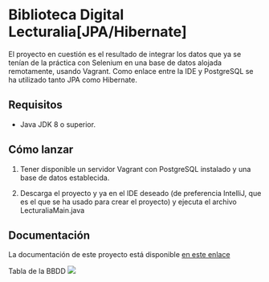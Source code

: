 # Biblioteca Digital Lecturalia[JPA/Hibernate]

El proyecto en cuestión es el resultado de integrar los datos que ya se tenían de 
la práctica con Selenium en una base de datos alojada remotamente, usando Vagrant.
Como enlace entre la IDE y PostgreSQL se ha utilizado tanto JPA como Hibernate.

## Requisitos

- Java JDK 8 o superior.

## Cómo lanzar
1. Tener disponible un servidor Vagrant con PostgreSQL instalado y una base de datos establecida.

2. Descarga el proyecto y ya en el IDE deseado (de preferencia IntelliJ,
   que es el que se ha usado para crear el proyecto) y ejecuta el archivo LecturaliaMain.java

## Documentación
La documentación de este proyecto está disponible [en este enlace](https://bokurai.github.io/M06_JPAPractica_NereidaBarba/)

Tabla de la BBDD
![](/src/main/resources/tablarelacional.png)

